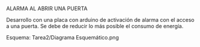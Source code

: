 ALARMA AL ABRIR UNA PUERTA

Desarrollo con una placa con arduino de activación de alarma con el acceso a una puerta. 
Se debe de reducir lo más posible el consumo de energía.

Esquema:
Tarea2/Diagrama Esquemático.png
